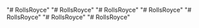 "# RollsRoyce" 
"# RollsRoyce" 
"# RollsRoyce" 
"# RollsRoyce" 
"# RollsRoyce" 
"# RollsRoyce" 
"# RollsRoyce" 
